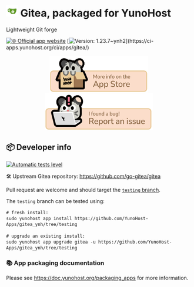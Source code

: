 <!--
N.B.: This README was automatically generated by <https://github.com/YunoHost/apps_tools/blob/main/readme_generator>
It shall NOT be edited by hand.
-->

<h1>
  <img src="https://raw.githubusercontent.com/YunoHost/apps/main/logos/gitea.png" width="32px" alt="Logo of Gitea">
  Gitea, packaged for YunoHost
</h1>

Lightweight Git forge

[![🌐 Official app website](https://img.shields.io/badge/Official_app_website-darkgreen?style=for-the-badge)](https://gitea.io/)
[![Version: 1.23.7~ynh2](https://img.shields.io/badge/Version-1.23.7~ynh2-rgba(0,150,0,1)?style=for-the-badge)](https://ci-apps.yunohost.org/ci/apps/gitea/)

<div align="center">
<a href="https://apps.yunohost.org/app/gitea"><img height="100px" src="https://github.com/YunoHost/yunohost-artwork/raw/refs/heads/main/badges/neopossum-badges/badge_more_info_on_the_appstore.svg"/></a>
<a href="https://github.com/YunoHost-Apps/gitea_ynh/issues"><img height="100px" src="https://github.com/YunoHost/yunohost-artwork/raw/refs/heads/main/badges/neopossum-badges/badge_report_an_issue.svg"/></a>
</div>

## 📦 Developer info

[![Automatic tests level](https://apps.yunohost.org/badge/cilevel/gitea)](https://ci-apps.yunohost.org/ci/apps/gitea/)

🛠️ Upstream Gitea repository: <https://github.com/go-gitea/gitea>

Pull request are welcome and should target the [`testing` branch](https://github.com/YunoHost-Apps/gitea_ynh/tree/testing).

The `testing` branch can be tested using:
```
# fresh install:
sudo yunohost app install https://github.com/YunoHost-Apps/gitea_ynh/tree/testing

# upgrade an existing install:
sudo yunohost app upgrade gitea -u https://github.com/YunoHost-Apps/gitea_ynh/tree/testing
```

### 📚 App packaging documentation

Please see <https://doc.yunohost.org/packaging_apps> for more information.